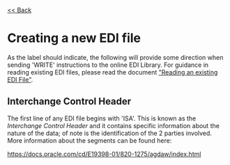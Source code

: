 <a href='./EDI_Library.md'><< Back</a>

# Creating a new EDI file
As the label should indicate, the following will provide some direction when sending 'WRITE' instructions
to the online EDI Library. For guidance in reading existing EDI files, please read the document
 <a href='./EDI_Library_Read.md' target="_blank">"Reading an existing EDI File"</a>.

## Interchange Control Header
The first line of any EDI file begins with 'ISA'.  This is known as the _Interchange Control Header_ and
it contains specific information about the nature of the data; of note is the identification of the
2 parties involved. More information about the segments can be found here:

https://docs.oracle.com/cd/E19398-01/820-1275/agdaw/index.html
